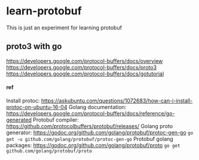# learn-protobuf
This is just an experiment for learning protobuf

## proto3 with go
https://developers.google.com/protocol-buffers/docs/overview
https://developers.google.com/protocol-buffers/docs/proto3
https://developers.google.com/protocol-buffers/docs/gotutorial

#### ref
Install protoc: https://askubuntu.com/questions/1072683/how-can-i-install-protoc-on-ubuntu-16-04
Golang documentation: https://developers.google.com/protocol-buffers/docs/reference/go-generated
Protobuf compiler: https://github.com/protocolbuffers/protobuf/releases/ 
Golang proto generator: https://godoc.org/github.com/golang/protobuf/protoc-gen-go `go get -u github.com/golang/protobuf/protoc-gen-go`
Protobuf golang packages: https://godoc.org/github.com/golang/protobuf/proto `go get github.com/golang/protobuf/proto`